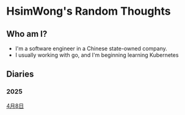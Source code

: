 # HsimWong's Random Thoughts

## Who am I?
- I'm a software engineer in a Chinese state-owned company.
- I usually working with go, and I'm beginning learning Kubernetes

## Diaries
### 2025
[4月8日](hsimwong.github.io/Apr8-2025)

